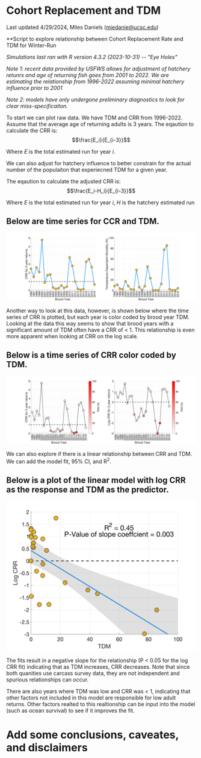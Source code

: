 # Cohort Replacement and TDM 
Last updated 4/29/2024, Miles Daniels (miedanie@ucsc.edu)

**Script to explore relationship between Cohort Replacement Rate and TDM for Winter-Run

_Simulations last ran with R version 4.3.2 (2023-10-31) -- "Eye Holes"_

_Note 1: recent data provided by USFWS allows for adjustment of hatchery retunrs and age of returning fish goes from 2001 to 2022. We are estimating the relationship from 1996-2022 assuming minimal hatchery influence prior to 2001_

_Note 2: models have only undergone preliminary diagnostics to look for clear miss-specificaiton._

To start we can plot raw data. We have TDM and CRR from 1996-2022. Assume that the average age of returning adults is 3 years.
The eqaution to calculate the  CRR is:  $$\frac{E_i}{E_{i-3}}$$

Where _E_ is the total estimated run for year _i_.

We can also adjust for hatchery influence to better constrain for the actual number of the populaiton that experiecned TDM for a given year. 

The eqaution to calculate the adjusted CRR is:  $$\frac{E_i-H_i}{E_{i-3}}$$

Where _E_ is the total estimated run for year _i_, _H_ is the hatchery estimated run

## Below are time series for CCR and TDM. 
![plot](Raw_CRR_and_TDM_5_1_24.png)

Another way to look at this data, however, is shown below where the time series of CRR is plotted, but each year is color coded by brood year TDM. Looking at the data this way seems to show that brood years with a significant amount of TDM often have a CRR of < 1. This relationship is even more apparent when looking at CRR on the log scale.

## Below is a time series of CRR color coded by TDM.
![plot](TDM_Color_Coded_CRR_5_1_24.png)

We can also explore if there is a linear relationship between CRR and TDM. We can add the model fit, 95% CI, and R<sup>2</sup>. 

## Below is a plot of the linear model with log CRR as the response and TDM as the predictor.
![plot](Linear_Model_CRR_TDM_5_1_24.png)


The fits result in a negative slope for the relationship (P < 0.05 for the log CRR fit) indicating that as TDM increases, CRR decreases. Note that since both quanities use carcass survey data, they are not independent and spurious relationships can occur. 

There are also years where TDM was low and CRR was < 1, indicating that other factors not included in this model are responsible for low adult returns. Other factors realted to this realtionship can be input into the model (such as ocean survival) to see if it improves the fit. 

# Add some conclusions, caveates, and disclaimers
